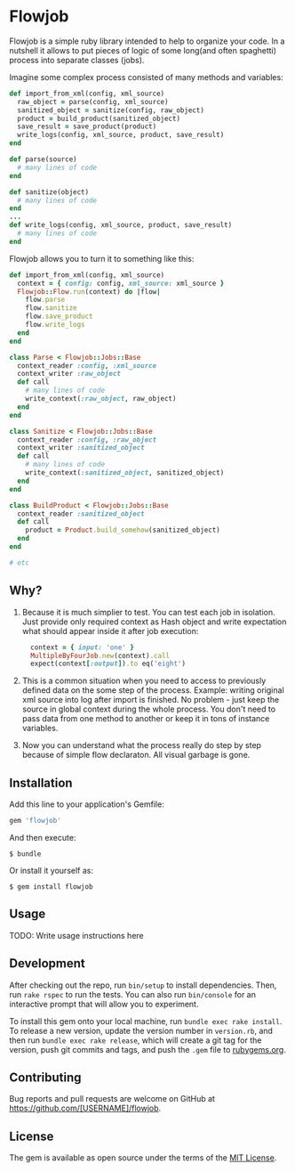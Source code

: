 # Flowjob

Flowjob is a simple ruby library intended to help to organize your code. In a nutshell it allows to put pieces of logic of some long(and often spaghetti) process into separate classes (jobs).

Imagine some complex process consisted of many methods and variables:

```ruby
def import_from_xml(config, xml_source)
  raw_object = parse(config, xml_source)
  sanitized_object = sanitize(config, raw_object)
  product = build_product(sanitized_object)
  save_result = save_product(product)
  write_logs(config, xml_source, product, save_result)
end

def parse(source)
  # many lines of code
end

def sanitize(object)
  # many lines of code
end
...
def write_logs(config, xml_source, product, save_result)
  # many lines of code
end
```

Flowjob allows you to turn it to something like this:
```ruby
def import_from_xml(config, xml_source)
  context = { config: config, xml_source: xml_source }
  Flowjob::Flow.run(context) do |flow|
    flow.parse
    flow.sanitize
    flow.save_product
    flow.write_logs
  end
end

class Parse < Flowjob::Jobs::Base
  context_reader :config, :xml_source
  context_writer :raw_object
  def call
    # many lines of code
    write_context(:raw_object, raw_object)
  end
end

class Sanitize < Flowjob::Jobs::Base
  context_reader :config, :raw_object
  context_writer :sanitized_object
  def call
    # many lines of code
    write_context(:sanitized_object, sanitized_object)
  end
end

class BuildProduct < Flowjob::Jobs::Base
  context_reader :sanitized_object
  def call
    product = Product.build_somehow(sanitized_object)
  end
end

# etc
```
## Why?
1. Because it is much simplier to test. You can test each job in isolation. Just provide only required context as Hash object and write expectation what should appear inside it after job execution:

    ```ruby
      context = { input: 'one' }
      MultipleByFourJob.new(context).call
      expect(context[:output]).to eq('eight')
    ```
2. This is a common situation when you need to access to previously defined data on the some step of the process. Example: writing original xml source into log after import is finished. No problem - just keep the source in global context during the whole process. You don't need to pass data from one method to another or keep it in tons of instance variables.

3. Now you can understand what the process really do step by step because of simple flow declaraton. All visual garbage is gone.

## Installation

Add this line to your application's Gemfile:

```ruby
gem 'flowjob'
```

And then execute:

    $ bundle

Or install it yourself as:

    $ gem install flowjob

## Usage

TODO: Write usage instructions here

## Development

After checking out the repo, run `bin/setup` to install dependencies. Then, run `rake rspec` to run the tests. You can also run `bin/console` for an interactive prompt that will allow you to experiment.

To install this gem onto your local machine, run `bundle exec rake install`. To release a new version, update the version number in `version.rb`, and then run `bundle exec rake release`, which will create a git tag for the version, push git commits and tags, and push the `.gem` file to [rubygems.org](https://rubygems.org).

## Contributing

Bug reports and pull requests are welcome on GitHub at https://github.com/[USERNAME]/flowjob.


## License

The gem is available as open source under the terms of the [MIT License](http://opensource.org/licenses/MIT).

